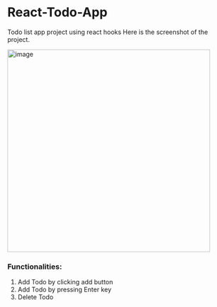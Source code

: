 # React-Todo-App
Todo list app project using react hooks
Here is the screenshot of the project.

<img width="457" alt="image" src="https://user-images.githubusercontent.com/36126362/213862825-c5c342c6-6ba1-421a-9784-2848368feea4.png">

<h3>Functionalities:</h3>
<ol>
  <li> Add Todo by clicking add button</li>
  <li> Add Todo by pressing Enter key</li>
  <li> Delete Todo</li>
 </ol>

